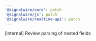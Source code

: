 ```yaml
---
'@signalwire/core': patch
'@signalwire/js': patch
'@signalwire/realtime-api': patch
---
```


[internal] Review parsing of nested fields
